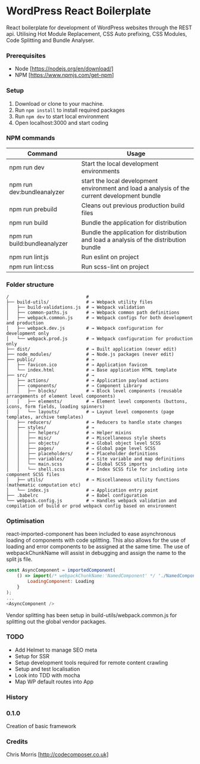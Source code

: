 # WordPress React Boilerplate
React boilerplate for development of WordPress websites through the REST api. Utilising Hot Module Replacement, CSS Auto prefixing, CSS Modules, Code Splitting and Bundle Analyser.

### Prerequisites

* Node [https://nodejs.org/en/download/]
* NPM [https://www.npmjs.com/get-npm]

### Setup

1. Download or clone to your machine.
2. Run `npm install` to install required packages
2. Run `npm dev` to start local environment
3. Open localhost:3000 and start coding

### NPM commands
Command  | Usage
------------- | -------------
npm run dev | Start the local development environments
npm run dev:bundleanalyzer | start the local development environment and load a analysis of the current development bundle
npm run prebuild | Cleans out previous production build files
npm run build | Bundle the application for distribution
npm run build:bundleanalyzer | Bundle the application for distribution and load a analysis of the distribution bundle
npm run lint:js | Run eslint on project
npm run lint:css | Run scss-lint on project

### Folder structure

```shell
/                             #
├── build-utils/              # → Webpack utility files
│   ├── build-validations.js  # → Webpack validation
│   ├── common-paths.js       # → Webpack common path definitions
│   ├── webpack.common.js     # → Webpack configs for both development and production
│   ├── webpack.dev.js        # → Webpack configuration for development only
│   └── webpack.prod.js       # → Webpack configuration for production only
├── dist/                     # → Built application (never edit)
├── node_modules/             # → Node.js packages (never edit)
├── public/                   # →
│   ├── favicon.ico           # → Application favicon
│   └── index.html            # → Base application HTML template
├── src/                      # →
│   ├── actions/              # → Application payload actions
│   ├── components/           # → Component Library
│   │   ├── blocks/           # → Block level components (reusable arrangements of element level components)
│   │   ├── elements/         # → Element level components (buttons, icons, form fields, loading spinners)
│   │   └── layouts/          # → Layout level components (page templates, archive templates)
│   ├── reducers/             # → Reducers to handle state changes
│   ├── styles/               # →
│   │   ├── helpers/          # → Helper mixins
│   │   ├── misc/             # → Miscellaneous style sheets
│   │   ├── objects/          # → Global object level SCSS
│   │   ├── pages/            # → Global page level SCSS
│   │   ├── placeholders/     # → Placeholder definitions
│   │   ├── variables/        # → Site variable and map definitions
│   │   └── main.scss         # → Global SCSS imports
│   │   └── shell.scss        # → Index SCSS file for including into component SCSS files
│   ├── utils/                # → Miscellaneous utility functions (mathematic computation etc)
│   └── index.js              # → Application entry point
├── .babelrc                  # → Babel configuration
└── webpack.config.js         # → Handles webpack validation and compilation of build or prod webpack config based on environment
```

### Optimisation

react-imported-component has been included to ease asynchronous loading of components with code splitting. This also allows for the use of loading and error components to be assigned at the same time. The use of webpackChunkName will assist in debugging and assign the name to the split js file.
```javaScript
const AsyncComponent = importedComponent(
    () => import(/* webpackChunkName:'NamedComponent' */ './NamedComponent'), {
        LoadingComponent: Loading
    }
);
...
<AsyncComponent />
```

Vendor splitting has been setup in build-utils/webpack.common.js for splitting out the global vendor packages.

### TODO

* Add Helmet to manage SEO meta
* Setup for SSR
* Setup development tools required for remote content crawling
* Setup and test localisation
* Look into TDD with mocha
* Map WP default routes into App

### History

### 0.1.0
Creation of basic framework

### Credits

Chris Morris [http://codecomposer.co.uk]
